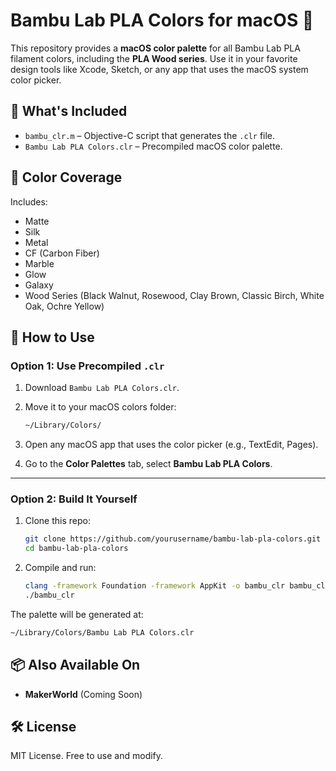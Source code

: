 # Bambu Lab PLA Colors for macOS 🎨

This repository provides a **macOS color palette** for all Bambu Lab PLA filament colors, including the **PLA Wood series**. Use it in your favorite design tools like Xcode, Sketch, or any app that uses the macOS system color picker.

## 📂 What's Included

- `bambu_clr.m` – Objective-C script that generates the `.clr` file.
- `Bambu Lab PLA Colors.clr` – Precompiled macOS color palette.

## 🎯 Color Coverage

Includes:
- Matte  
- Silk  
- Metal  
- CF (Carbon Fiber)  
- Marble  
- Glow  
- Galaxy  
- Wood Series (Black Walnut, Rosewood, Clay Brown, Classic Birch, White Oak, Ochre Yellow)  

## 🚀 How to Use

### Option 1: Use Precompiled `.clr`

1. Download `Bambu Lab PLA Colors.clr`.
2. Move it to your macOS colors folder:

   ```bash
   ~/Library/Colors/
   ```

3. Open any macOS app that uses the color picker (e.g., TextEdit, Pages).
4. Go to the **Color Palettes** tab, select **Bambu Lab PLA Colors**.

---

### Option 2: Build It Yourself

1. Clone this repo:

   ```bash
   git clone https://github.com/yourusername/bambu-lab-pla-colors.git
   cd bambu-lab-pla-colors
   ```

2. Compile and run:

   ```bash
   clang -framework Foundation -framework AppKit -o bambu_clr bambu_clr.m
   ./bambu_clr
   ```

The palette will be generated at:

```bash
~/Library/Colors/Bambu Lab PLA Colors.clr
```

## 📦 Also Available On

- **MakerWorld** (Coming Soon)

## 🛠️ License

MIT License. Free to use and modify.
